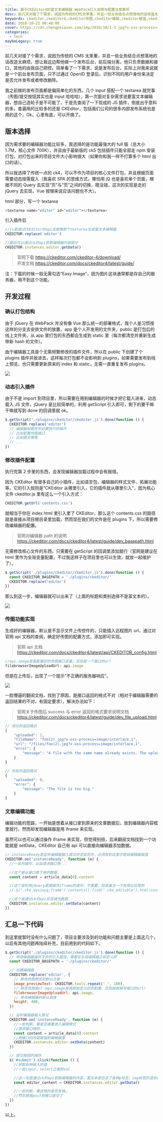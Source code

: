 ```yaml
---
title: 基于CKEditor4的富文本编辑器 WebPack引入说明与配置注意事项
desc: 前几天对接了个需求，说因为传统的CMS太笨重，并且一些业务结合点想落地的话改造太麻烦，想让我这边帮他做一个发布后台，前后端分离，他只负责数据和接口，其他的由我自己把控。我当时没立即答应，因为我不会啊 - - 哈哈哈没玩过这东西，之前做发布都是直接走CMS或者WordPress这种直接现成的发布系统，偶尔自己做一些活动用的传图发布页面也是简单的一个textarea就完事。不过好奇心又很强，也想学多点东西，还是接了过来，然后让他给我点时间我得尝试一下。
keywords: ckeditor,ckeditor4,ckeditor传图,ckeditor编辑,ckeditor赋值,ckeditor路径
date: 2018-10-22 00:48:00
cover: https://cdn.chengpeiquan.com/img/2018/10/1-3.jpg?x-oss-process=image/interlace,1
categories:
  - tech
maybeLegacy: true
---
```


前几天对接了个需求，说因为传统的 CMS 太笨重，并且一些业务结合点想落地的话改造太麻烦，想让我这边帮他做一个发布后台，前后端分离，他只负责数据和接口，其他的由我自己把控。简单看了一下需求，说是发布后台，实际上对我来说就是一个前台发布页面，只不过通过 OpenID 登录后，识别不同的用户身份来决定是否允许发布或者修改删除。

我之前做的发布页面都是偏简单化的东西，几个 input 搭配一个 textarea 就完事（传图/提交按钮其实也是 input 哈哈哈），第一次面对复杂需求说要富文本编辑器，想自己造轮子是不可能了，于是先查阅了一下现成的 JS 插件，倒是出乎意料的多。普遍用的比较多的还是 CKEditor，包括我们公司的很多内部发布系统也是用的这个，Ok，心里有底，可以开搞了。

## 版本选择

因为需求要的编辑器功能比较多，我选择的是功能最强大的 full 版（总大小 1.7M，核心文件 700K），并且由于最新版的 ck5 包括插件只能全部走 npm 安装打包，对打包出来的项目文件大小影响很大（如果你和我一样不打算多个 html 出口的话）。

所以我选择了传统一点的 ck4，可以不作为项目的核心文件打包，并且根据页面需要动态按需载入（我喜欢 SPA 的思维方式，哪怕用 jQ 也是喜欢单个页面，根据不同的 Query 去实现“页”与“页”之间的切换，嗯没错，这次的实现是走的 jQuery 去实现，Vue 按理来说应该问题也不大）。

html 部分，写一个 textarea

```javascript
<textarea name="editor" id="editor"></textarea>
```

引入插件后

```javascript
//js里通过CKEditor的api去替换那个textarea生成富文本编辑器
CKEDITOR.replace('editor')

//最后可以通过ck的api获取编辑器内容提交
CKEDITOR.instances.editor.getData()
```

> 官网下载 https://ckeditor.com/ckeditor-4/download/<br>
> 开发文档 https://ckeditor.com/docs/ckeditor4/latest/guide/

注：下载的时候一般无需勾选“Easy Image”，因为图片这块通常都是存自己的服务器，用不到这个功能。

## 开发过程

### 确认打包结构

由于 jQuery 在 WebPack 并没有像 Vue 那么统一的部署格式，我个人是习惯按这样的分支去安排文件的放置，app 是个人开发用的文件夹，public 是打包后的线上文件夹，从 app 里打包的东西都会生成到 static 里（每次都清空并重新生成带新 hash 的文件）。

由于编辑器工具是个无需频繁修改的插件文件，所以在 public 下创建了个 plugins 插件并放进去，这样每次打包都不会影响到 plugins，如果需要发布到线上预览，也只需要更新原来的 index 和 static，无需一直重复发布 plugins。

![](https://cdn.chengpeiquan.com/img/2018/10/1-4.jpg?x-oss-process=image/interlace,1)

### 动态引入插件

由于不是 import 到项目里，所以需要在用到编辑器的时候才把它载入进来，动态载入 JS 文件，jQuery 是比较简单的，利用 getScript 引入即可，剩下的要干嘛干嘛就写到 done 的回调里就 ok。

```javascript
$.getScript('./plugins/ckeditor/ckeditor.js').done(function () {
  CKEDITOR.replace('editor')
  // 编辑器加载完毕后要执行的操作
  // 比如配置传图接口
  // 比如提交等等
  // ...
})
```

### 修改插件配置

执行完第 2 步里的东西，会发现编辑器加载过程中会有报错。

因为 CKEditor 有很多自己的小插件，比如语言包、编辑器的样式文件、拓展功能等，它的引入规则是“CKEditor 从哪里引入，它的插件就从哪里引入”，因为核心文件 ckeditor.js 里有这么一个引入方式：

```javascript
CKEDITOR.getUrl('contents.css')
```

就相当于你在 index.html 里引入里了 CKEditor，那么这个 contents.css 的路径就是直接从项目根目录里加载，然而现在我们的文件是在 plugins 下，所以需要修改编辑器的配置。

> 官网对编辑器 path 的说明   https://ckeditor.com/docs/ckeditor4/latest/guide/dev_basepath.html

无需修改核心文件的东西，只需要在 getScript 的回调里添加就行（官网是建议在 html 里作为全局变量配置，不过我这样子在项目里也可以生效，就放一起维护了）。

```javascript
$.getScript('./plugins/ckeditor/ckeditor.js').done(function () {
  const CKEDITOR_BASEPATH = './plugins/ckeditor/'
  CKEDITOR.replace('editor')
})
```

那么到这一步，编辑器就可以出来了（上面的标题和类别选择不是富文本的）。

![](https://cdn.chengpeiquan.com/img/2018/10/2-1.jpg?x-oss-process=image/interlace,1)

### 传图功能实现

生成好的编辑器，默认是不显示文件上传控件的，只能插入远程图片 url，通过对官网 api 文档的查阅，确定好传图的配置方式，添加即可实现。

> 官网 api 文档 https://ckeditor.com/docs/ckeditor4/latest/api/CKEDITOR_config.html

```javascript
//api.image是我配置好的传图接口变量，实际是一个接口的url
filebrowserImageUploadUrl: api.image
```

但是在上传后，出现了一个提示“不正确的服务器响应”。

![](https://cdn.chengpeiquan.com/img/2018/10/233.jpg?x-oss-process=image/interlace,1)

一脸懵逼的翻阅文档，找到了原因，是接口返回的格式不对（相对于编辑器需要的返回结果的不对，有固定要求），解决办法如下：

> 官网关于传图后 success 与 error 返回的格式要求说明文档 https://ckeditor.com/docs/ckeditor4/latest/guide/dev_file_upload.html

```javascript
// 成功的返回格式
{
    "uploaded": 1,
    "fileName": "foo(2).jpg?x-oss-process=image/interlace,1",
    "url": "/files/foo(2).jpg?x-oss-process=image/interlace,1",
    "error": {
        "message": "A file with the same name already exists. The uploaded file was renamed to \"foo(2).jpg?x-oss-process=image/interlace,1\"."
    }
}

// 失败的返回格式
{
    "uploaded": 0,
    "error": {
        "message": "The file is too big."
    }
}
```

### 文章编辑功能

编辑功能的思路，一开始是想着从接口拿到原来的文章数据后，放到编辑器内容框里就行，然而却发现编辑器是用 iframe 来实现。

虽然可以也可以通过操作 iframe 来实现，但觉得别扭，后来翻阅文档找到一个功能就是 setData，CKEditor 自己有 api 可以直接向编辑器添加数据。

```javascript
// instanceReady是监听编辑器载入成功并渲染完毕，必须放到这里才能给编辑器赋值
CKEDITOR.on('instanceReady', function (e) {
  //一系列操作，比如请求接口等...

  //这个是从接口拿下来的数据
  const content = article_data[0].content

  //这个是利用jQuery直接操作iframe的语句，不需要，但是备注一下免得以后用到
  // $(".cke_wysiwyg_frame").contents().find(".cke_editable").html(content);

  //这个是通过ck的api实现填充数据
  CKEDITOR.instances.editor.setData(content)
})
```

## 汇总一下代码

到这里就暂时没有什么问题了，项目主要涉及到的功能和问题主要是上面这几个，以后有其他问题再陆续补充，目前用到的代码如下。

```javascript
$.getScript('./plugins/ckeditor/ckeditor.js').done(function () {
  // 修改编辑器插件文件的引入路径，需要在生成编辑器之前定义好
  const CKEDITOR_BASEPATH = './plugins/ckeditor/'

  // 创建编辑器
  CKEDITOR.replace('editor', {
    // 修改传图预览的默认文案
    image_previewText: CKEDITOR.tools.repeat(' ', 100),
    // 修改传图接口（api.image是我提前定义好的配置，否则就直接写接口的url）
    filebrowserImageUploadUrl: api.image,
    // 修改编辑器的默认高度
    height: 400,
  })

  // 监听编辑器载入情况
  CKEDITOR.on('instanceReady', function (e) {
    //一些判断，看是否需要进入编辑模式
    //请求接口啥的...
    const content = article_data[0].content
    //把接口的内容赋值到编辑器里
    CKEDITOR.instances.editor.setData(content)
  })

  // 提交按钮的操作
  $('#submit').click(function () {
    //获取各种输入的值
    //一些input、select之类的val

    //这一句是通过ck的api获取编辑器的内容，富文本是包含了各种p标签、img标签的混杂的html
    const editor_content = CKEDITOR.instances.editor.getData()

    //一些判断，看该填的是否有填…
    //然后就是post到接口提交了
  })
})
```

以上。
